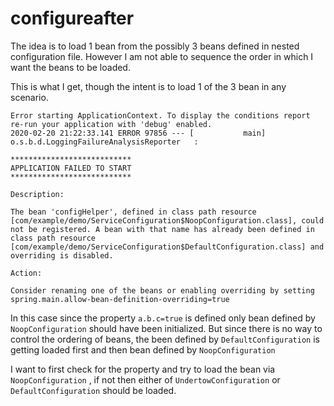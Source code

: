 # configureafter
The idea is to load 1 bean from the possibly 3 beans defined in nested configuration file. However I am not able to sequence the order in which I want the beans to be loaded. 


This is what I get, though the intent is to load 1 of the 3 bean in any scenario.

```
Error starting ApplicationContext. To display the conditions report re-run your application with 'debug' enabled.
2020-02-20 21:22:33.141 ERROR 97856 --- [           main] o.s.b.d.LoggingFailureAnalysisReporter   : 

***************************
APPLICATION FAILED TO START
***************************

Description:

The bean 'configHelper', defined in class path resource [com/example/demo/ServiceConfiguration$NoopConfiguration.class], could not be registered. A bean with that name has already been defined in class path resource [com/example/demo/ServiceConfiguration$DefaultConfiguration.class] and overriding is disabled.

Action:

Consider renaming one of the beans or enabling overriding by setting spring.main.allow-bean-definition-overriding=true
```

In this case since the property `a.b.c=true` is defined only bean defined by `NoopConfiguration` should have been initialized. But since there is no way to control the ordering of beans, the been defined by `DefaultConfiguration` is getting loaded first and then bean defined by `NoopConfiguration`

I want to first check for the property and try to load the bean via `NoopConfiguration` , if not then either of `UndertowConfiguration` or `DefaultConfiguration` should be loaded.
